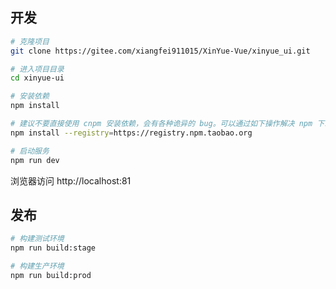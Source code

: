 ## 开发

```bash
# 克隆项目
git clone https://gitee.com/xiangfei911015/XinYue-Vue/xinyue_ui.git

# 进入项目目录
cd xinyue-ui

# 安装依赖
npm install

# 建议不要直接使用 cnpm 安装依赖，会有各种诡异的 bug。可以通过如下操作解决 npm 下载速度慢的问题
npm install --registry=https://registry.npm.taobao.org

# 启动服务
npm run dev
```

浏览器访问 http://localhost:81

## 发布

```bash
# 构建测试环境
npm run build:stage

# 构建生产环境
npm run build:prod
```